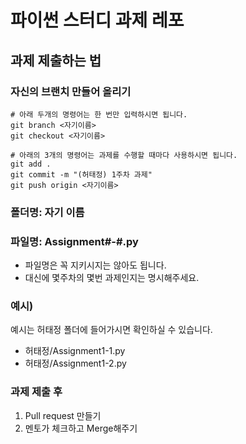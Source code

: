 # 파이썬 스터디 과제 레포

## 과제 제출하는 법

### 자신의 브랜치 만들어 올리기
```shell
# 아래 두개의 명령어는 한 번만 입력하시면 됩니다.
git branch <자기이름>
git checkout <자기이름>

# 아래의 3개의 명령어는 과제를 수행할 때마다 사용하시면 됩니다.
git add .
git commit -m "(허태정) 1주차 과제"
git push origin <자기이름>
```


### 폴더명: 자기 이름

### 파일명: Assignment#-#.py
+ 파일명은 꼭 지키시지는 않아도 됩니다.
+ 대신에 몇주차의 몇번 과제인지는 명시해주세요.


### 예시)
예시는 허태정 폴더에 들어가시면 확인하실 수 있습니다.  
  + 허태정/Assignment1-1.py  
  + 허태정/Assignment1-2.py
  
### 과제 제출 후
1. Pull request 만들기
2. 멘토가 체크하고 Merge해주기
